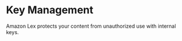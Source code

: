 # Key Management<a name="key-management"></a>

Amazon Lex protects your content from unauthorized use with internal keys\.